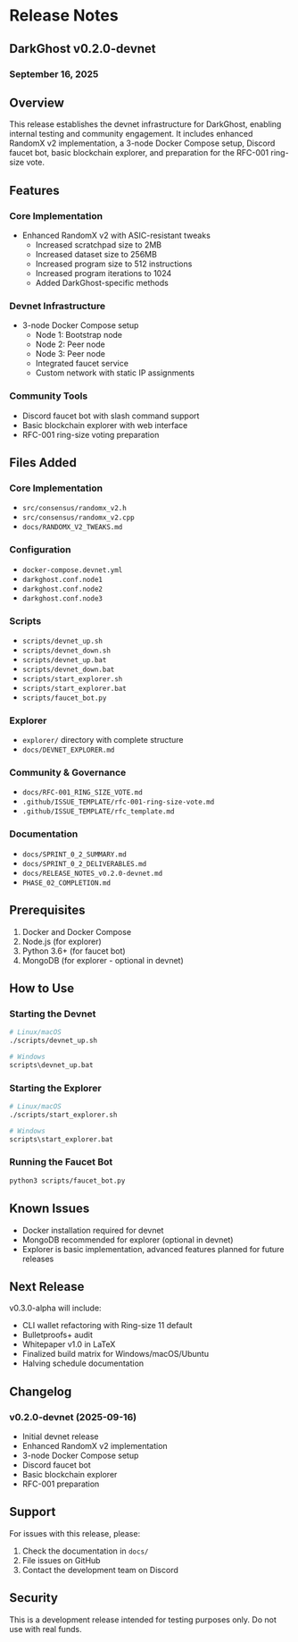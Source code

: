 # Release Notes

## DarkGhost v0.2.0-devnet

### September 16, 2025

## Overview

This release establishes the devnet infrastructure for DarkGhost, enabling internal testing and community engagement. It includes enhanced RandomX v2 implementation, a 3-node Docker Compose setup, Discord faucet bot, basic blockchain explorer, and preparation for the RFC-001 ring-size vote.

## Features

### Core Implementation

- Enhanced RandomX v2 with ASIC-resistant tweaks
  - Increased scratchpad size to 2MB
  - Increased dataset size to 256MB
  - Increased program size to 512 instructions
  - Increased program iterations to 1024
  - Added DarkGhost-specific methods

### Devnet Infrastructure

- 3-node Docker Compose setup
  - Node 1: Bootstrap node
  - Node 2: Peer node
  - Node 3: Peer node
  - Integrated faucet service
  - Custom network with static IP assignments

### Community Tools

- Discord faucet bot with slash command support
- Basic blockchain explorer with web interface
- RFC-001 ring-size voting preparation

## Files Added

### Core Implementation

- `src/consensus/randomx_v2.h`
- `src/consensus/randomx_v2.cpp`
- `docs/RANDOMX_V2_TWEAKS.md`

### Configuration

- `docker-compose.devnet.yml`
- `darkghost.conf.node1`
- `darkghost.conf.node2`
- `darkghost.conf.node3`

### Scripts

- `scripts/devnet_up.sh`
- `scripts/devnet_down.sh`
- `scripts/devnet_up.bat`
- `scripts/devnet_down.bat`
- `scripts/start_explorer.sh`
- `scripts/start_explorer.bat`
- `scripts/faucet_bot.py`

### Explorer

- `explorer/` directory with complete structure
- `docs/DEVNET_EXPLORER.md`

### Community & Governance

- `docs/RFC-001_RING_SIZE_VOTE.md`
- `.github/ISSUE_TEMPLATE/rfc-001-ring-size-vote.md`
- `.github/ISSUE_TEMPLATE/rfc_template.md`

### Documentation

- `docs/SPRINT_0_2_SUMMARY.md`
- `docs/SPRINT_0_2_DELIVERABLES.md`
- `docs/RELEASE_NOTES_v0.2.0-devnet.md`
- `PHASE_02_COMPLETION.md`

## Prerequisites

1. Docker and Docker Compose
2. Node.js (for explorer)
3. Python 3.6+ (for faucet bot)
4. MongoDB (for explorer - optional in devnet)

## How to Use

### Starting the Devnet

```bash
# Linux/macOS
./scripts/devnet_up.sh

# Windows
scripts\devnet_up.bat
```

### Starting the Explorer

```bash
# Linux/macOS
./scripts/start_explorer.sh

# Windows
scripts\start_explorer.bat
```

### Running the Faucet Bot

```bash
python3 scripts/faucet_bot.py
```

## Known Issues

- Docker installation required for devnet
- MongoDB recommended for explorer (optional in devnet)
- Explorer is basic implementation, advanced features planned for future releases

## Next Release

v0.3.0-alpha will include:

- CLI wallet refactoring with Ring-size 11 default
- Bulletproofs+ audit
- Whitepaper v1.0 in LaTeX
- Finalized build matrix for Windows/macOS/Ubuntu
- Halving schedule documentation

## Changelog

### v0.2.0-devnet (2025-09-16)

- Initial devnet release
- Enhanced RandomX v2 implementation
- 3-node Docker Compose setup
- Discord faucet bot
- Basic blockchain explorer
- RFC-001 preparation

## Support

For issues with this release, please:

1. Check the documentation in `docs/`
2. File issues on GitHub
3. Contact the development team on Discord

## Security

This is a development release intended for testing purposes only. Do not use with real funds.
